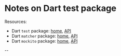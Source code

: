 # Notes on Dart test package

Resources:

* Dart `test` package: [home](https://pub.dev/packages/test), [API](https://pub.dev/documentation/test/latest/)
* Dart `matcher` package: [home](https://pub.dev/packages/matcher), [API](https://pub.dev/documentation/matcher/latest/)
* Dart `mockito` package: [home](https://pub.dev/packages/mockito), [API](https://pub.dev/documentation/mockito/latest/)

--
